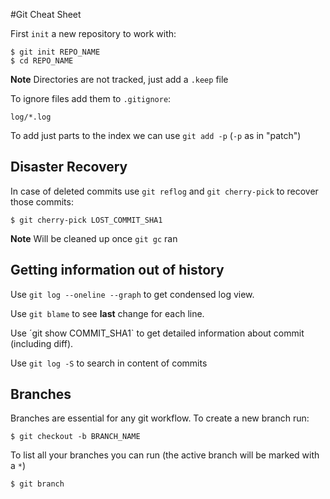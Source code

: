 #Git Cheat Sheet 

First `init` a new repository to work with:

```
$ git init REPO_NAME
$ cd REPO_NAME
```
**Note** Directories are not tracked, just add a `.keep` file

To ignore files add them to `.gitignore`:

```
log/*.log
```

To add just parts to the index we can use `git add -p` (`-p` as in "patch") 

## Disaster Recovery 

In case of deleted commits use `git reflog` and `git cherry-pick` to recover those commits:

```
$ git cherry-pick LOST_COMMIT_SHA1
```

**Note** Will be cleaned up once `git gc` ran

## Getting information out of history 

Use `git log --oneline --graph` to get condensed log view.

Use `git blame` to see **last** change for each line.

Use ´git show COMMIT_SHA1` to get detailed information about commit (including diff).

Use `git log -S` to search in content of commits

## Branches

Branches are essential for any git workflow. To create a new branch run:

```
$ git checkout -b BRANCH_NAME
```

To list all your branches you can run (the active branch will be marked with a `*`)

```
$ git branch
```


